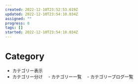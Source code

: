 ```yaml
---
created: 2022-12-10T23:52:53.619Z
updated: 2022-12-10T23:54:10.034Z
assigned: ""
progress: 0
tags: []
started: 2022-12-10T23:54:10.034Z
---
```


# Category

- カテゴリー表示
- カテゴリー分け
　- カテゴリー一覧
　- カテゴリーブログ一覧
